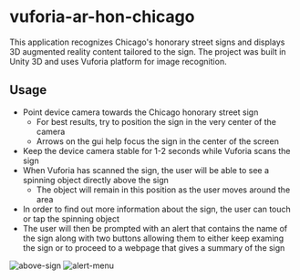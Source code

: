 # vuforia-ar-hon-chicago
This application recognizes Chicago's honorary street signs and displays 3D augmented reality content tailored to the sign. The project was built in Unity 3D and uses Vuforia platform for image recognition.

## Usage
* Point device camera towards the Chicago honorary street sign
  * For best results, try to position the sign in the very center of the camera
  * Arrows on the gui help focus the sign in the center of the screen
* Keep the device camera stable for 1-2 seconds while Vuforia scans the sign
* When Vuforia has scanned the sign, the user will be able to see a spinning object directly above the sign
  * The object will remain in this position as the user moves around the area
* In order to find out more information about the sign, the user can touch or tap the spinning object
* The user will then be prompted with an alert that contains the name of the sign along with two buttons allowing them to either keep examing the sign or to proceed to a webpage that gives a summary of the sign


![above-sign](https://i.imgur.com/zZw0aSU.png "Object above sign")
![alert-menu](https://i.imgur.com/ygaF4pc.png "Alert menu")

